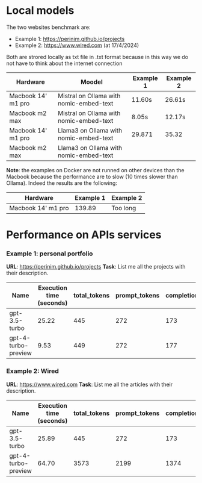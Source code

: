 # Local models
The two websites benchmark are:
- Example 1:  https://perinim.github.io/projects
- Example 2: https://www.wired.com (at 17/4/2024)

Both are strored locally as txt file in .txt format  because in this way we do not have to think about the internet connection

| Hardware           | Moodel                                  | Example 1 | Example 2 |
| ------------------ | --------------------------------------- | --------- | --------- |
| Macbook 14' m1 pro | Mistral on Ollama with nomic-embed-text | 11.60s    | 26.61s    |
| Macbook m2 max     | Mistral on Ollama with nomic-embed-text | 8.05s     | 12.17s    |
| Macbook 14' m1 pro | Llama3 on Ollama with nomic-embed-text  | 29.871    | 35.32     |
| Macbook m2 max     | Llama3 on Ollama with nomic-embed-text  |           |           |


**Note**: the examples on Docker are not runned on other devices than the Macbook because the performance are to slow (10 times slower than Ollama). Indeed the results are the following:

| Hardware           | Example 1 | Example 2 |
| ------------------ | --------- | --------- |
| Macbook 14' m1 pro | 139.89    | Too long  |
# Performance on APIs services
### Example 1: personal portfolio 
**URL**: https://perinim.github.io/projects
**Task**: List me all the projects with their description.

| Name                | Execution time (seconds) | total_tokens | prompt_tokens | completion_tokens | successful_requests | total_cost_USD |
| ------------------- | ------------------------ | ------------ | ------------- | ----------------- | ------------------- | -------------- |
| gpt-3.5-turbo       | 25.22                    | 445          | 272           | 173               | 1                   | 0.000754       |
| gpt-4-turbo-preview | 9.53                     | 449          | 272           | 177               | 1                   | 0.00803        |

### Example 2: Wired
**URL**: https://www.wired.com
**Task**: List me all the articles with their description.

| Name                | Execution time (seconds) | total_tokens | prompt_tokens | completion_tokens | successful_requests | total_cost_USD |
| ------------------- | ------------------------ | ------------ | ------------- | ----------------- | ------------------- | -------------- |
| gpt-3.5-turbo       | 25.89                    | 445          | 272           | 173               | 1                   | 0.000754       |
| gpt-4-turbo-preview | 64.70                    | 3573         | 2199          | 1374              | 1                   | 0.06321        |

